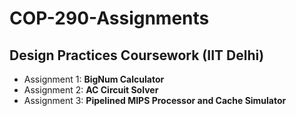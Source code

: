 # COP-290-Assignments
## Design Practices Coursework (IIT Delhi)

- Assignment 1: **BigNum Calculator**
- Assignment 2: **AC Circuit Solver**
- Assignment 3: **Pipelined MIPS Processor and Cache Simulator**
